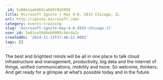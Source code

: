 ```yaml
---
_id: 5a88e1aebd6dca0d5f0d2858
title: Microsoft Ignite | May 4–8, 2015 Chicago, IL
url: http://ignite.microsoft.com/
category: events-training
slug: 'microsoft-ignite-may-4-8-2015-chicago-il'
user_id: 5a83ce59d6eb0005c4ecda2c
createdOn: '2014-11-12T17:46:12.000Z'
tags: []
---
```


The best and brightest minds will be all in one place to talk cloud infrastructure and management, productivity, big data and the internet of things, unified communications, mobility and more. So welcome, thinkers. And get ready for a glimpse at what’s possible today and in the future.
